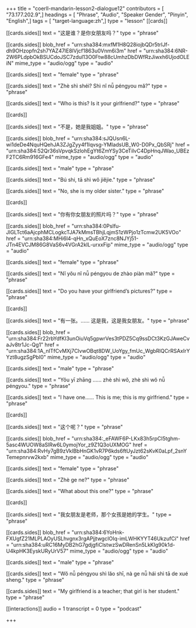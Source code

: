 +++
title = "coerll-mandarin-lesson2-dialogue12"
contributors = [ "73.177.202.9",]
headings = [ "Phrase", "Audio", "Speaker Gender", "Pinyin", "English",]
tags = [ "target-language:zh",]
type = "lesson"
[[cards]]

[[cards.sides]]
text = "这是谁？是你女朋友吗？"
type = "phrase"

[[cards.sides]]
blob_href = "urn:sha384:mxfM1H8Q28iojbQDr5trIJf-dh9OHzopfn2sh7YAZ47lE8lVjcf1863u0Vnm6i3m"
href = "urn:sha384:6NR-2W6PLdpbOkBSUCdoJSC7zdul13O0Ftw88cUmhzDbDWfRzJiwxh6UjodOLEiN"
mime_type = "audio/ogg"
type = "audio"

[[cards.sides]]
text = "female"
type = "phrase"

[[cards.sides]]
text = "Zhè shì shéi? Shì nĭ nǚ péngyou mă?"
type = "phrase"

[[cards.sides]]
text = "Who is this? Is it your girlfriend?"
type = "phrase"

[[cards]]

[[cards.sides]]
text = "不是，她是我姐姐。"
type = "phrase"

[[cards.sides]]
blob_href = "urn:sha384:sJQUsn6L-wi1deDe4NquHQehJA3ZJgZyy4f1Iqvsg-YMIadsUB_W0-D0Px_QbSRj"
href = "urn:sha384:52Qr36sVpvqkSzlohEgYt6ZmYSy3CeTiIvC4DpHnqJWao_UBEzF2TC6Rm916GFe4"
mime_type = "audio/ogg"
type = "audio"

[[cards.sides]]
text = "male"
type = "phrase"

[[cards.sides]]
text = "Bú shi, tā shì wŏ jiĕjie."
type = "phrase"

[[cards.sides]]
text = "No, she is my older sister."
type = "phrase"

[[cards]]

[[cards.sides]]
text = "你有你女朋友的照片吗？"
type = "phrase"

[[cards.sides]]
blob_href = "urn:sha384:0PsIfu-JlGLTct6aAjcphMCLogkcTJA7kMmsTBhjLqjmS1zWPjo1zTcmw2UK5VOo"
href = "urn:sha384:MHi6l4-qHn_xQuEoX7znc8NJYj51-JTn4EVCJM86G8VaS6v4VGrA2klL-urxxFip"
mime_type = "audio/ogg"
type = "audio"

[[cards.sides]]
text = "female"
type = "phrase"

[[cards.sides]]
text = "Nĭ yŏu nĭ nǚ péngyou de zhào piàn mă?"
type = "phrase"

[[cards.sides]]
text = "Do you have your girlfriend’s pictures?"
type = "phrase"

[[cards]]

[[cards.sides]]
text = "有一张。...... 这是我，这是我女朋友。"
type = "phrase"

[[cards.sides]]
blob_href = "urn:sha384:Fr22rbYdfKI3unOiuVq5gpwrVes3tPDZ5Cq9ssDCt3KzGJAweCvaJv8tr1Jc-Qg1"
href = "urn:sha384:1A_nITfCvMXj7ClvwOBqt8DW_UoYgy_fmUc_WgbRlQCrRSAxIrYYzt8ugzSgPbI0"
mime_type = "audio/ogg"
type = "audio"

[[cards.sides]]
text = "male"
type = "phrase"

[[cards.sides]]
text = "Yŏu yī zhāng …… zhè shì wŏ, zhè shì wŏ nǚ péngyou."
type = "phrase"

[[cards.sides]]
text = "I have one…… This is me; this is my girlfriend."
type = "phrase"

[[cards]]

[[cards.sides]]
text = "这个呢？"
type = "phrase"

[[cards.sides]]
blob_href = "urn:sha384:_eFAWF6P-LKx83h5rpCI5tghm-5asc4WUOW8aSlRw6L0ymojYor_z9Z1Q3oUXMOG"
href = "urn:sha384:RvHy7gB9zVklBbHnGK1vR7P6kds6ftUyJzt62sKvK0aLpf_2snYTemepnrvw2kxb"
mime_type = "audio/ogg"
type = "audio"

[[cards.sides]]
text = "female"
type = "phrase"

[[cards.sides]]
text = "Zhè ge ne?"
type = "phrase"

[[cards.sides]]
text = "What about this one?"
type = "phrase"

[[cards]]

[[cards.sides]]
text = "我女朋友是老师，那个女孩是她的学生。"
type = "phrase"

[[cards.sides]]
blob_href = "urn:sha384:6YoHnk-FXUgfZ21MLPLAOyUSLhvgnx3rgAPjjtwgcIOIq-imLWHKYYT46UkzufCi"
href = "urn:sha384:uRC16MyDB2hG7gdjgfiClstwzSwDRenSn5LkKIg90k1d-U4kpHK3EyskURyUrV57"
mime_type = "audio/ogg"
type = "audio"

[[cards.sides]]
text = "male"
type = "phrase"

[[cards.sides]]
text = "Wŏ nǚ péngyou shì lăo shī, nà ge nǚ hái shì tā de xué sheng."
type = "phrase"

[[cards.sides]]
text = "My girlfriend is a teacher; that girl is her student."
type = "phrase"

[[interactions]]
audio = 1
transcript = 0
type = "podcast"

+++
